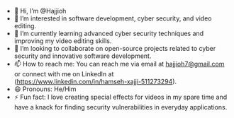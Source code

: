 - 👋 Hi, I’m @Hajjioh
- 👀 I’m interested in software development, cyber security, and video editing.
- 🌱 I’m currently learning advanced cyber security techniques and improving my video editing skills.
- 💞️ I’m looking to collaborate on open-source projects related to cyber security and innovative software development.
- 📫 How to reach me: You can reach me via email at hajjioh7@gmail.com or connect with me on LinkedIn at (https://www.linkedin.com/in/hamseh-xajji-511273294).
- 😄 Pronouns: He/Him
- ⚡ Fun fact: I love creating special effects for videos in my spare time and have a knack for finding security vulnerabilities in everyday applications.

<!---
Hajjioh/Hajjioh is a ✨ special ✨ repository because its `README.md` (this file) appears on your GitHub profile.
You can click the Preview link to take a look at your changes.
--->
